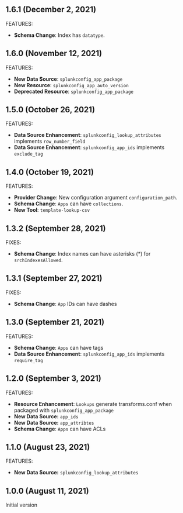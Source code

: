 ## 1.6.1 (December 2, 2021)

FEATURES:

* **Schema Change**: Index has `datatype`.

## 1.6.0 (November 12, 2021)

FEATURES:

* **New Data Source**: `splunkconfig_app_package`
* **New Resource**: `splunkconfig_app_auto_version`
* **Deprecated Resource**: `splunkconfig_app_package`

## 1.5.0 (October 26, 2021)

FEATURES:

* **Data Source Enhancement**: `splunkconfig_lookup_attributes` implements `row_number_field`
* **Data Source Enhancement**: `splunkconfig_app_ids` implements `exclude_tag`

## 1.4.0 (October 19, 2021)

FEATURES:

* **Provider Change**: New configuration argument `configuration_path`.
* **Schema Change**: `Apps` can have `collections`.
* **New Tool**: `template-lookup-csv`

## 1.3.2 (September 28, 2021)

FIXES:

* **Schema Change**: Index names can have asterisks (*) for `srchIndexesAllowed`.

## 1.3.1 (September 27, 2021)

FIXES:

* **Schema Change**: `App` IDs can have dashes

## 1.3.0 (September 21, 2021)

FEATURES:

* **Schema Change**: `Apps` can have tags
* **Data Source Enhancement**: `splunkconfig_app_ids` implements `require_tag`

## 1.2.0 (September 3, 2021)

FEATURES:

* **Resource Enhancement**: `Lookups` generate transforms.conf when packaged with `splunkconfig_app_package`
* **New Data Source:** `app_ids`
* **New Data Source:** `app_attribtes`
* **Schema Change**: `Apps` can have ACLs

## 1.1.0 (August 23, 2021)

FEATURES:

* **New Data Source:** `splunkconfig_lookup_attributes`

## 1.0.0 (August 11, 2021)

Initial version

